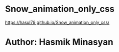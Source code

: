 # Snow_animation_only_css

https://hasul79.github.io/Snow_animation_only_css/

# Author: Hasmik Minasyan
